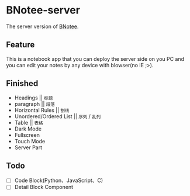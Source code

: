 # BNotee-server
The server version of [BNotee](https://github.com/BHznJNs/BNotee).

## Feature
This is a notebook app that you can deploy the
server side on you PC and you can edit your notes by any device with blowser(no IE ;>).

## Finished

- Headings || `标题`
- paragraph || `段落`
- Horizontal Rules ||  `割线`
- Unordered/Ordered List || `序列` / `乱列`
- Table || `表格`
- Dark Mode
- Fullscreen
- Touch Mode
- Server Part

## Todo

- [ ] Code Block(Python、JavaScript、C)
- [ ] Detail Block Component